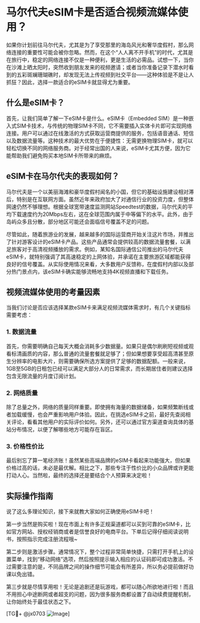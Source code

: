 # 马尔代夫eSIM卡是否适合视频流媒体使用？

如果你计划前往马尔代夫，尤其是为了享受那里的海岛风光和奢华度假村，那么网络连接的重要性可能会被你忽略。然而，在这个“人人离不开手机”的时代，尤其是在旅行中，稳定的网络连接不仅是一种便利，更是生活的必需品。试想一下，当你在沙滩上晒太阳时，突然收到朋友发来的视频邀请；或者当你准备记录下潜水时看到的五彩斑斓珊瑚礁时，却发现无法上传视频到社交平台——这种体验是不是让人抓狂？因此，选择一款适合的eSIM卡就显得尤为重要。

## 什么是eSIM卡？

首先，让我们简单了解一下eSIM卡是什么。eSIM卡（Embedded SIM）是一种嵌入式SIM卡技术，与传统的物理SIM卡不同，它不需要插入实体卡片即可实现网络连接。用户可以通过在线激活的方式获取运营商提供的服务，包括语音通话、短信以及数据流量等。这种技术的最大优势在于便捷性：无需更换物理SIM卡，就可以轻松切换不同的网络服务商。对于经常出国的人来说，eSIM卡尤其方便，因为它能帮助我们避免购买本地SIM卡所带来的麻烦。

## eSIM卡在马尔代夫的表现如何？

马尔代夫是一个以美丽海滩和豪华度假村闻名的小国，但它的基础设施建设相对滞后，特别是在互联网方面。虽然近年来政府加大了对通信行业的投资力度，但整体网速仍然不够理想。根据全球宽带速度监测网站Speedtest的数据，马尔代夫的平均下载速度约为20Mbps左右，这在全球范围内属于中等偏下的水平。此外，由于岛屿众多且分散，部分地区可能还会面临信号覆盖不足的问题。

尽管如此，随着旅游业的发展，越来越多的国际运营商开始关注这片市场，并推出了针对游客设计的eSIM卡产品。这些产品通常会提供较高的数据流量套餐，以满足旅客对于高清视频播放的需求。例如，某知名国际通信公司推出的马尔代夫eSIM卡，就特别强调了其高速稳定的上网体验，并承诺在主要旅游区域都能获得良好的信号覆盖。从实际使用情况来看，大多数用户反馈称，在度假村内部以及部分热门景点内，该eSIM卡确实能够流畅地支持4K视频直播和下载任务。

## 视频流媒体使用的考量因素

当我们讨论是否应该选择某款eSIM卡来满足视频流媒体需求时，有几个关键指标需要考虑：

### 1. 数据流量
首先，你需要明确自己每天大概会消耗多少数据量。如果只是偶尔刷刷短视频或观看标清画质的内容，那么普通的流量套餐就足够了；但如果想要享受超高清甚至原生分辨率的电影大片，则需要确保所选方案提供了足够的数据配额。一般来说，1GB至5GB的日租包已经可以满足大部分人的日常需求，而长期居住者则建议选择包含无限流量的月度订阅计划。

### 2. 网络质量
除了总量之外，网络的质量同样重要。即使拥有海量的数据储备，如果频繁断线或者加载缓慢，也会严重影响用户体验。因此，在挑选eSIM卡之前，最好先查阅相关评论，看看其他用户的实际评价如何。另外，还可以通过官方渠道查询具体的基站分布情况，以便了解哪些地方可能存在盲区。

### 3. 价格性价比
最后别忘了算一笔经济账！虽然某些高端品牌的eSIM卡看起来功能强大，但如果价格过高的话，未必是最优解。相比之下，那些专注于性价比的小众品牌或许更能打动人心。当然啦，最终的选择还是要结合个人预算来决定啦！

## 实际操作指南

说了这么多理论知识，接下来就教大家如何正确使用eSIM卡吧！

第一步当然是购买啦！现在市面上有许多正规渠道都可以买到可靠的eSIM卡，比如官方网站、授权经销商或者是信誉良好的电商平台。下单后记得仔细阅读说明书，按照指示完成注册流程哦~

第二步则是激活步骤。通常情况下，整个过程非常简单快捷，只需打开手机上的设置菜单，找到“移动网络”选项，然后按照提示输入相应的认证码即可成功激活。不过需要注意的是，不同品牌之间的操作细节可能会有所差异，所以务必提前做好功课以免出错。

第三步就是尽情享用啦！无论是追剧还是玩游戏，都可以随心所欲地进行啦！而且不用担心中途断网或者超支的问题，因为很多服务商都设置了自动续费提醒机制，让你始终处于最佳状态之下。

[TG💪+ @jx0703 ![Image](https://github.com/user-attachments/assets/dbca1d08-cadb-493c-b0ec-ad6f7a83f270)]